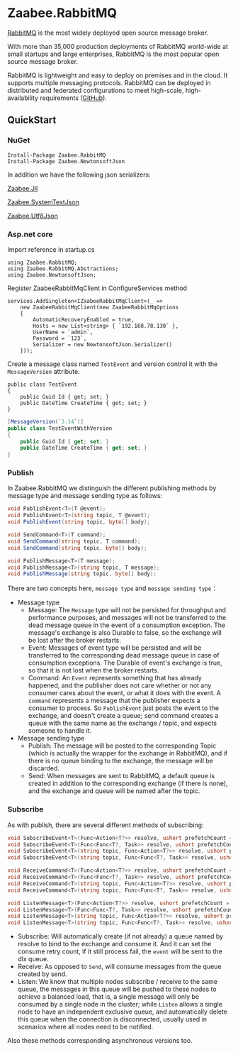 # Zaabee.RabbitMQ

[RabbitMQ](http://www.rabbitmq.com/) is the most widely deployed open source message broker.

With more than 35,000 production deployments of RabbitMQ world-wide at small startups and large enterprises, RabbitMQ is the most popular open source message broker.

RabbitMQ is lightweight and easy to deploy on premises and in the cloud. It supports multiple messaging protocols. RabbitMQ can be deployed in distributed and federated configurations to meet high-scale, high-availability requirements ([GitHub](https://github.com/rabbitmq/rabbitmq-server)).

## QuickStart

### NuGet

```CLI
Install-Package Zaabee.RabbitMQ
Install-Package Zaabee.NewtonsoftJson
```

In addition we have the following json serializers:

[Zaabee.Jil](https://github.com/PicoHex/Zaabee.Serialization/tree/master/src/Zaabee.MsgPack)

[Zaabee.SystemTextJson](https://github.com/PicoHex/Zaabee.Serialization/tree/master/src/Zaabee.SystemTextJson)

[Zaabee.Utf8Json](https://github.com/PicoHex/Zaabee.Serialization/tree/master/src/Zaabee.Utf8Json)

### Asp.net core

Import reference in startup.cs

```CSharp
using Zaabee.RabbitMQ;
using Zaabee.RabbitMQ.Abstractions;
using Zaabee.NewtonsoftJson;
```

Register ZaabeeRabbitMqClient in ConfigureServices method

```CSharp
services.AddSingleton<IZaabeeRabbitMqClient>(_ =>
    new ZaabeeRabbitMqClient(new ZaabeeRabbitMqOptions
    {
        AutomaticRecoveryEnabled = true,
        Hosts = new List<string> { `192.168.78.130` },
        UserName = `admin`,
        Password = `123`,
        Serializer = new NewtonsoftJson.Serializer()
    }));
```

Create a message class named `TestEvent` and version control it with the `MessageVersion` attribute.

```CSharp
public class TestEvent
{
    public Guid Id { get; set; }
    public DateTime CreateTime { get; set; }
}
```

```csharp
[MessageVersion(`3.14`)]
public class TestEventWithVersion
{
    public Guid Id { get; set; }
    public DateTime CreateTime { get; set; }
}
```

### Publish

In Zaabee.RabbitMQ we distinguish the different publishing methods by message type and message sending type as follows:

```csharp
void PublishEvent<T>(T @event);
void PublishEvent<T>(string topic, T @event);
void PublishEvent(string topic, byte[] body);

void SendCommand<T>(T command);
void SendCommand(string topic, T command);
void SendCommand(string topic, byte[] body);

void PublishMessage<T>(T message);
void PublishMessage<T>(string topic, T message);
void PublishMessage(string topic, byte[] body);
```

There are two concepts here, `message type` and `message sending type`：

- Message type
  - Message: The `Message` type will not be persisted for throughput and performance purposes, and messages will not be transferred to the dead message queue in the event of a consumption exception. The message's exchange is also Durable to false, so the exchange will be lost after the broker restarts.
  - Event: Messages of event type will be persisted and will be transferred to the corresponding dead message queue in case of consumption exceptions. The Durable of event's exchange is true, so that it is not lost when the broker restarts.
  - Command: An `Event` represents something that has already happened, and the publisher does not care whether or not any consumer cares about the event, or what it does with the event. A `command` represents a message that the publisher expects a consumer to process. So `PublishEvent` just posts the event to the exchange, and doesn't create a queue; send command creates a queue with the same name as the exchange / topic, and expects someone to handle it.
- Message sending type
  - Publish: The message will be posted to the corresponding Topic (which is actually the wrapper for the exchange in RabbitMQ), and if there is no queue binding to the exchange, the message will be discarded.
  - Send: When messages are sent to RabbitMQ, a default queue is created in addition to the corresponding exchange (if there is none), and the exchange and queue will be named after the topic.

### Subscribe

As with publish, there are several different methods of subscribing:

```csharp
void SubscribeEvent<T>(Func<Action<T?>> resolve, ushort prefetchCount = 10, int consumeRetry = Consts.DefaultConsumeRetry, bool dlx = true);
void SubscribeEvent<T>(Func<Func<T?, Task>> resolve, ushort prefetchCount = 10, int consumeRetry = Consts.DefaultConsumeRetry, bool dlx = true);
void SubscribeEvent<T>(string topic, Func<Action<T?>> resolve, ushort prefetchCount = 10, int consumeRetry = Consts.DefaultConsumeRetry, bool dlx = true);
void SubscribeEvent<T>(string topic, Func<Func<T?, Task>> resolve, ushort prefetchCount = 10, int consumeRetry = Consts.DefaultConsumeRetry, bool dlx = true);

void ReceiveCommand<T>(Func<Action<T?>> resolve, ushort prefetchCount = 10);
void ReceiveCommand<T>(Func<Func<T?, Task>> resolve, ushort prefetchCount = 10);
void ReceiveCommand<T>(string topic, Func<Action<T?>> resolve, ushort prefetchCount = 10);
void ReceiveCommand<T>(string topic, Func<Func<T?, Task>> resolve, ushort prefetchCount = 10);

void ListenMessage<T>(Func<Action<T?>> resolve, ushort prefetchCount = 10);
void ListenMessage<T>(Func<Func<T?, Task>> resolve, ushort prefetchCount = 10);
void ListenMessage<T>(string topic, Func<Action<T?>> resolve, ushort prefetchCount = 10);
void ListenMessage<T>(string topic, Func<Func<T?, Task>> resolve, ushort prefetchCount = 10);
```

- Subscribe: Will automatically create (if not already) a queue named by resolve to bind to the exchange and consume it. And it can set the consume retry count, if it still process fail, the `event` will be sent to the dlx queue.
- Receive: As opposed to `Send`, will consume messages from the queue created by send.
- Listen: We know that multiple nodes subscribe / receive to the same queue, the messages in this queue will be pushed to these nodes to achieve a balanced load, that is, a single message will only be consumed by a single node in the cluster; while `Listen` allows a single node to have an independent exclusive queue, and automatically delete this queue when the connection is disconnected, usually used in scenarios where all nodes need to be notified.

Also these methods corresponding asynchronous versions too.
